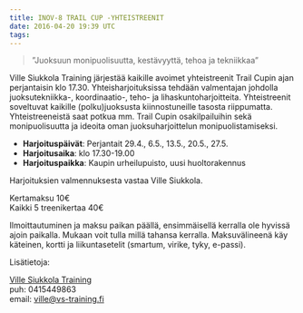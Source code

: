```yaml
---
title: INOV-8 TRAIL CUP -YHTEISTREENIT
date: 2016-04-20 19:39 UTC
tags:
---
```


> ”Juoksuun monipuolisuutta, kestävyyttä, tehoa ja tekniikkaa”

Ville Siukkola Training järjestää kaikille avoimet yhteistreenit Trail Cupin ajan perjantaisin klo 17.30. Yhteisharjoituksissa tehdään valmentajan johdolla juoksutekniikka-, koordinaatio-, teho- ja lihaskuntoharjoitteita.
Yhteistreenit soveltuvat kaikille (polku)juoksusta kiinnostuneille tasosta riippumatta. Yhteistreeneistä saat potkua mm. Trail Cupin osakilpailuihin sekä monipuolisuutta ja ideoita oman juoksuharjoittelun monipuolistamiseksi.

* **Harjoituspäivät**: Perjantait 29.4., 6.5., 13.5., 20.5., 27.5.
* **Harjoitusaika**: klo 17.30-19.00
* **Harjoituspaikka**: Kaupin urheilupuisto, uusi huoltorakennus

Harjoituksien valmennuksesta vastaa Ville Siukkola.

Kertamaksu 10€<br>
Kaikki 5 treenikertaa 40€

Ilmoittautuminen ja maksu paikan päällä, ensimmäisellä kerralla ole hyvissä ajoin paikalla. Mukaan voit tulla millä tahansa kerralla. Maksuvälineenä käy käteinen, kortti ja liikuntasetelit (smartum, virike, tyky, e-passi).

Lisätietoja:

[Ville Siukkola Training](http://www.vs-training.fi)<br>
puh: 0415449863<br>
email: ville@vs-training.fi